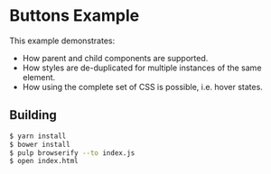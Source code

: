# Buttons Example

This example demonstrates:
* How parent and child components are supported.
* How styles are de-duplicated for multiple instances of the same element.
* How using the complete set of CSS is possible, i.e. hover states.

## Building

```sh
$ yarn install
$ bower install
$ pulp browserify --to index.js
$ open index.html
```
